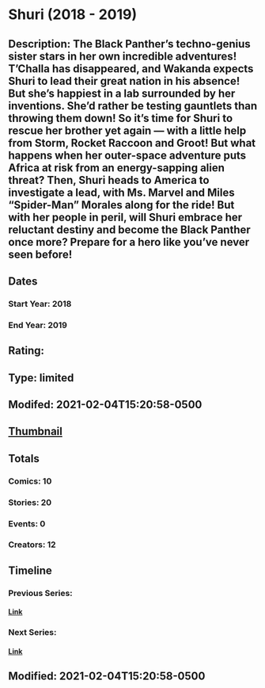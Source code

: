 # Shuri (2018 - 2019)
## Description: The Black Panther’s techno-genius sister stars in her own incredible adventures! T’Challa has disappeared, and Wakanda expects Shuri to lead their great nation in his absence! But she’s happiest in a lab surrounded by her inventions. She’d rather be testing gauntlets than throwing them down! So it’s time for Shuri to rescue her brother yet again — with a little help from Storm, Rocket Raccoon and Groot! But what happens when her outer-space adventure puts Africa at risk from an energy-sapping alien threat? Then, Shuri heads to America to investigate a lead, with Ms. Marvel and Miles “Spider-Man” Morales along for the ride! But with her people in peril, will Shuri embrace her reluctant destiny and become the Black Panther once more? Prepare for a hero like you’ve never seen before! 
## Dates
### Start Year: 2018
### End Year: 2019
## Rating: 
## Type: limited
## Modifed: 2021-02-04T15:20:58-0500
## [Thumbnail](http://i.annihil.us/u/prod/marvel/i/mg/8/d0/5bbe6fee7ccef.jpg)
## Totals
### Comics: 10
### Stories: 20
### Events: 0
### Creators: 12
## Timeline
### Previous Series: 
#### [Link]()
### Next Series: 
#### [Link]()
## Modified: 2021-02-04T15:20:58-0500